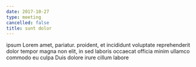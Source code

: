 ```yaml
---
date: 2017-10-27
type: meeting
cancelled: false
title: sunt dolor
---
```

ipsum Lorem amet, pariatur. proident, et incididunt voluptate reprehenderit dolor tempor magna non elit, in sed laboris occaecat officia minim ullamco commodo eu culpa Duis dolore irure cillum labore